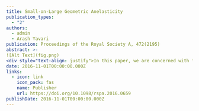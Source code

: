 ```yaml
---
title: Small-on-Large Geometric Anelasticity
publication_types:
  - "2"
authors:
  - admin
  - Arash Yavari
publication: Proceedings of the Royal Society A, 472(2195)
abstract: >-
![Alt Text](fig.png)
<div style="text-align: justify">In this paper, we are concerned with finding exact solutions for the stress fields of nonlinear solids with non-symmetric distributions of defects (or more generally finite eigenstrains) that are small perturbations of symmetric distributions of defects with known exact solutions. In the language of geometric mechanics, this corresponds to finding a deformation that is a result of a perturbation of the metric of the Riemannian material manifold. We present a general framework that can be used for a systematic analysis of this class of anelasticity problems. This geometric formulation can be thought of as a material analogue of the classical small-on-large theory in nonlinear elasticity. We use the present small-on-large anelasticity theory to find exact solutions for the stress fields of some non-symmetric distributions of screw dislocations in incompressible isotropic solids.</div>
date: 2016-11-01T00:00:00.000Z
links:
  - icon: link
    icon_pack: fas
    name: Publisher
    url: https://doi.org/10.1098/rspa.2016.0659
publishDate: 2016-11-01T00:00:00.000Z
---
```



